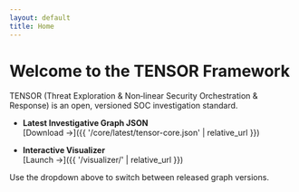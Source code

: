 ```yaml
---
layout: default
title: Home
---
```


# Welcome to the TENSOR Framework

TENSOR (Threat Exploration & Non‑linear Security Orchestration & Response) is
an open, versioned SOC investigation standard.

- **Latest Investigative Graph JSON**  
  [Download →]({{ '/core/latest/tensor-core.json' | relative_url }})

- **Interactive Visualizer**  
  [Launch →]({{ '/visualizer/' | relative_url }})

Use the dropdown above to switch between released graph versions.
